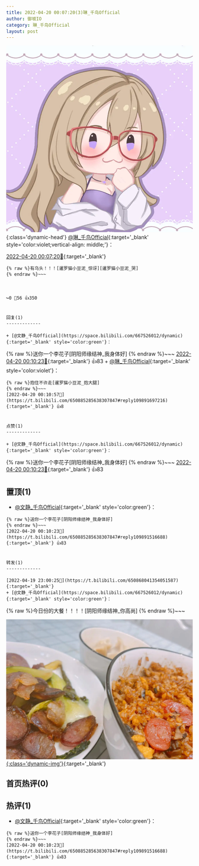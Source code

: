 ```yaml
---
title: 2022-04-20 00:07:20(3)琳_千鸟Official
author: 御坂IO
category: 琳_千鸟Official
layout: post
---
```


![img](/images/c0a88f85ebd0d056f37b114e0748e69556c8b488.jpg){:class='dynamic-head'}
[@琳_千鸟Official](https://space.bilibili.com/1620923329/dynamic){:target='_blank' style='color:violet;vertical-align: middle;'}：

[2022-04-20 00:07:20🔗](https://t.bilibili.com/650885285638307847){:target='_blank'}

~~~
{% raw %}有乌头！！！[暹罗猫小豆泥_惊讶][暹罗猫小豆泥_哭]
{% endraw %}~~~



↪️0 💬56 👍350


回复(1)
-------------

+ [@文静_千鸟Official](https://space.bilibili.com/667526012/dynamic){:target='_blank' style='color:green'}：
~~~
{% raw %}送你一个李花子[阴阳师缘结神_我身体好]
{% endraw %}~~~
[2022-04-20 00:10:23🔗](https://t.bilibili.com/650885285638307847#reply109891516688){:target='_blank'} 👍83
    + [@琳_千鸟Official](https://space.bilibili.com/1620923329/dynamic){:target='_blank' style='color:violet'}：
~~~
{% raw %}抱住不许走[暹罗猫小豆泥_抱大腿]
{% endraw %}~~~
[2022-04-20 00:10:57🔗](https://t.bilibili.com/650885285638307847#reply109891697216){:target='_blank'} 👍8


点赞(1)
-------------

+ [@文静_千鸟Official](https://space.bilibili.com/667526012/dynamic){:target='_blank' style='color:green'}：
~~~
{% raw %}送你一个李花子[阴阳师缘结神_我身体好]
{% endraw %}~~~
[2022-04-20 00:10:23🔗](https://t.bilibili.com/650885285638307847#reply109891516688){:target='_blank'} 👍83


置顶(1)
-------------

+ [@文静_千鸟Official](https://space.bilibili.com/667526012/dynamic){:target='_blank' style='color:green'}：
~~~
{% raw %}送你一个李花子[阴阳师缘结神_我身体好]
{% endraw %}~~~
[2022-04-20 00:10:23🔗](https://t.bilibili.com/650885285638307847#reply109891516688){:target='_blank'} 👍83


转发(1)
-------------

[2022-04-19 23:00:25🔗](https://t.bilibili.com/650868041354051587){:target='_blank'}
+ [@文静_千鸟Official](https://space.bilibili.com/667526012/dynamic){:target='_blank' style='color:green'}：
~~~
{% raw %}今日份的大餐！！！！[阴阳师缘结神_你高尚]
{% endraw %}~~~


[![img](/images/796bcda6477f9c9456f3450011f79e61de6686be.png){:class='dynamic-img'}](/images/796bcda6477f9c9456f3450011f79e61de6686be.png){:target='_blank'}




首页热评(0)
-------------



热评(1)
-------------

+ [@文静_千鸟Official](https://space.bilibili.com/667526012/dynamic){:target='_blank' style='color:green'}：
~~~
{% raw %}送你一个李花子[阴阳师缘结神_我身体好]
{% endraw %}~~~
[2022-04-20 00:10:23🔗](https://t.bilibili.com/650885285638307847#reply109891516688){:target='_blank'} 👍83


